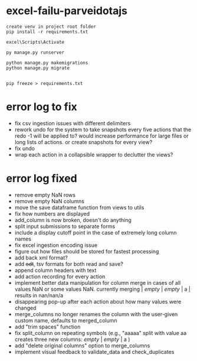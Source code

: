 # excel-failu-parveidotajs
```
create venv in project root folder
pip install -r requirements.txt

excel\Scripts\Activate

py manage.py runserver

python manage.py makemigrations
python manage.py migrate


pip freeze > requirements.txt
```

# error log to fix
- fix csv ingestion issues with different delimiters
- rework undo for the system to take snapshots every five actions that the redo -1 will be applied to? would increase performance for large files or long lists of actions. or create snapshots for every view?
- fix undo
- wrap each action in a collapsible wrapper to declutter the views?




# error log fixed
- remove empty NaN rows
- remove empty NaN columns
- move the save dataframe function from views to utils
- fix how numbers are displayed
- add_column is now broken, doesn't do anything
- split input submissions to separate forms
- include a display cutoff point in the case of extremely long column names
- fix excel ingestion encoding issue
- figure out how files should be stored for fastest processing
- add back xml format?
- add ~~odt~~, tsv formats for both read and save?
- append column headers with text
- add action recording for every action
- implement better data manipulation for column merge in cases of all values NaN or some values NaN. currently merging | *empty* | *empty* | a | results in nan/nan/a
- disappearing pop-up after each action about how many values were changed
- merge_columns no longer renames the column with the user-given custom name, defaults to merged_column
- add "trim spaces" function
- fix split_column on repeating symbols (e.g., "aaaaa" split with value aa creates three new columns: *empty* | *empty* | a )
- add "delete original columns" option to merge_columns
- implement visual feedback to validate_data and check_duplicates